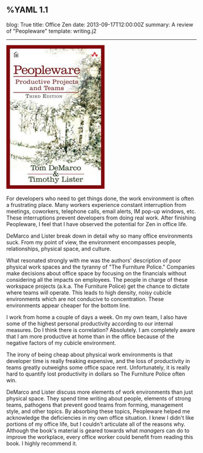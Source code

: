 %YAML 1.1
---
blog: True
title: Office Zen
date: 2013-09-17T12:00:00Z
summary: A review of "Peopleware"
template: writing.j2

---
<img class='book' src='peopleware.jpg'>

For developers who need to get things done, the work environment is often a
frustrating place. Many workers experience constant interruption from meetings,
coworkers, telephone calls, email alerts, IM pop-up windows, etc. These
interruptions prevent developers from doing real work. After finishing
Peopleware, I feel that I have observed the potential for Zen in office life.

DeMarco and Lister break down in detail why so many office environments suck.
From my point of view, the environment encompasses people, relationships,
physical space, and culture.

What resonated strongly with me was the authors' description of poor physical
work spaces and the tyranny of "The Furniture Police." Companies make decisions
about office space by focusing on the financials without considering all the
impacts on employees. The people in charge of these workspace projects (a.k.a.
The Furniture Police) get the chance to dictate where teams will operate. This
leads to high density, noisy cubicle environments which are not conducive to
concentration. These environments appear cheaper for the bottom line.

I work from home a couple of days a week. On my own team, I also have some of
the highest personal productivity according to our internal measures. Do I
think there is correlation? Absolutely. I am completely aware that I am more
productive at home than in the office because of the negative factors of my
cubicle environment.

The irony of being cheap about physical work environments is that developer
time is really freaking expensive, and the loss of productivity in teams
greatly outweighs some office space rent. Unfortunately, it is really hard to
quantify lost productivity in dollars so The Furniture Police often win.

DeMarco and Lister discuss more elements of work environments than just
physical space. They spend time writing about people, elements of strong teams,
pathogens that prevent good teams from forming, management style, and other
topics. By absorbing these topics, Peopleware helped me acknowledge the
deficiencies in my own office situation. I knew I didn't like portions of my
office life, but I couldn't articulate all of the reasons why. Although the
book's material is geared towards what *managers* can do to improve the
workplace, every office worker could benefit from reading this book. I highly
recommend it.
